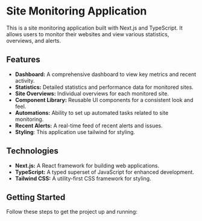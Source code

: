 # Site Monitoring Application

This is a site monitoring application built with Next.js and TypeScript. It allows users to monitor their websites and view various statistics, overviews, and alerts.

## Features

*   **Dashboard:** A comprehensive dashboard to view key metrics and recent activity.
*   **Statistics:** Detailed statistics and performance data for monitored sites.
*   **Site Overviews:** Individual overviews for each monitored site.
*   **Component Library:** Reusable UI components for a consistent look and feel.
*   **Automations:** Ability to set up automated tasks related to site monitoring.
*   **Recent Alerts:** A real-time feed of recent alerts and issues.
* **Styling**: This application use tailwind for styling.

## Technologies

*   **Next.js:** A React framework for building web applications.
*   **TypeScript:** A typed superset of JavaScript for enhanced development.
*   **Tailwind CSS:** A utility-first CSS framework for styling.

## Getting Started

Follow these steps to get the project up and running: